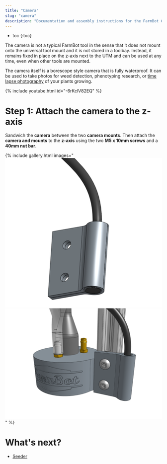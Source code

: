 ```yaml
---
title: "Camera"
slug: "camera"
description: "Documentation and assembly instructions for the FarmBot Genesis camera"
---
```


* toc
{:toc}

The camera is not a typical FarmBot tool in the sense that it does not mount onto the universal tool mount and it is not stored in a toolbay. Instead, it remains fixed in place on the z-axis next to the UTM and can be used at any time, even when other tools are mounted.

The camera itself is a borescope style camera that is fully waterproof. It can be used to take photos for weed detection, phenotyping research, or [time lapse photography](../../extras/mods/take-time-lapse-plant-photography.md) of your plants growing.

{% include youtube.html id="-6rKclV82EQ" %}

# Step 1: Attach the camera to the z-axis

Sandwich the **camera** between the two **camera mounts**. Then attach the **camera and mounts** to the **z-axis** using the two **M5 x 10mm screws** and a **40mm nut bar**.

{% include gallery.html images="
![camera between camera mounts](_images/camera_between_camera_mounts.png)
![camera mounted to z-axis](_images/camera_mounted_to_z-axis.png)
" %}


# What's next?

 * [Seeder](seeder.md)
